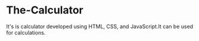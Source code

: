 # The-Calculator

It's is calculator developed using HTML, CSS, and JavaScript.It can be used for calculations.